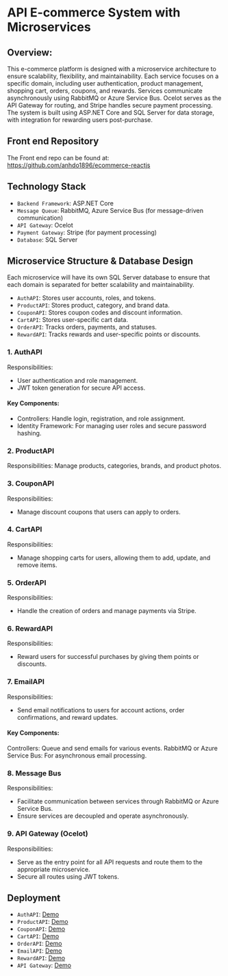 # API  E-commerce System with Microservices
## Overview:
This e-commerce platform is designed with a microservice architecture to ensure scalability, flexibility, and maintainability. Each service focuses on a specific domain, including user authentication, product management, shopping cart, orders, coupons, and rewards. Services communicate asynchronously using RabbitMQ or Azure Service Bus. Ocelot serves as the API Gateway for routing, and Stripe handles secure payment processing. The system is built using ASP.NET Core and SQL Server for data storage, with integration for rewarding users post-purchase.
## Front end Repository 
The Front end repo can be found at: https://github.com/anhdo1896/ecommerce-reactjs

## Technology Stack
- `Backend Framework`: ASP.NET Core
- `Message Queue`: RabbitMQ, Azure Service Bus (for message-driven communication)
- `API Gateway`: Ocelot
- `Payment Gateway`: Stripe (for payment processing)
- `Database`: SQL Server

## Microservice Structure & Database Design
Each microservice will have its own SQL Server database to ensure that each domain is separated for better scalability and maintainability.
- `AuthAPI`: Stores user accounts, roles, and tokens.
- `ProductAPI`: Stores product, category, and brand data.
- `CouponAPI`: Stores coupon codes and discount information.
- `CartAPI`: Stores user-specific cart data.
- `OrderAPI`: Tracks orders, payments, and statuses.
- `RewardAPI`: Tracks rewards and user-specific points or discounts.

### 1. AuthAPI
Responsibilities:
- User authentication and role management.
- JWT token generation for secure API access.
#### Key Components:
- Controllers: Handle login, registration, and role assignment.
- Identity Framework: For managing user roles and secure password hashing.
### 2. ProductAPI
Responsibilities: Manage products, categories, brands, and product photos.

### 3. CouponAPI
Responsibilities:
- Manage discount coupons that users can apply to orders.
### 4. CartAPI
Responsibilities:
- Manage shopping carts for users, allowing them to add, update, and remove items.
### 5. OrderAPI
Responsibilities:
- Handle the creation of orders and manage payments via Stripe.
### 6. RewardAPI
Responsibilities:
- Reward users for successful purchases by giving them points or discounts.
### 7. EmailAPI
Responsibilities:
- Send email notifications to users for account actions, order confirmations, and reward updates.
#### Key Components:
Controllers: Queue and send emails for various events.
RabbitMQ or Azure Service Bus: For asynchronous email processing.
### 8. Message Bus
Responsibilities:
- Facilitate communication between services through RabbitMQ or Azure Service Bus.
- Ensure services are decoupled and operate asynchronously.
### 9. API Gateway (Ocelot)
Responsibilities:
- Serve as the entry point for all API requests and route them to the appropriate microservice.
- Secure all routes using JWT tokens.

## Deployment

- `AuthAPI`: [Demo](ecommerceserviceauthapi.azurewebsites.net)
- `ProductAPI`: [Demo](ecommerceserviceauthapi.azurewebsites.net)
- `CouponAPI`: [Demo](ecommerceserviceauthapi.azurewebsites.net)
- `CartAPI`: [Demo](ecommerceserviceauthapi.azurewebsites.net)
- `OrderAPI`: [Demo](ecommerceserviceorder.azurewebsites.net)
- `EmailAPI`: [Demo](ecommerceserviceemailapi.azurewebsites.net)
- `RewardAPI`: [Demo](ecommerceservicerewardapi.azurewebsites.net)
- `API Gateway`: [Demo](ecommercegatewaysolution.azurewebsites.net) 
